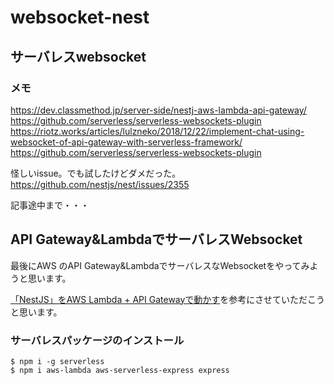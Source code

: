# websocket-nest
## サーバレスwebsocket

### メモ
https://dev.classmethod.jp/server-side/nestj-aws-lambda-api-gateway/
https://github.com/serverless/serverless-websockets-plugin
https://riotz.works/articles/lulzneko/2018/12/22/implement-chat-using-websocket-of-api-gateway-with-serverless-framework/
https://github.com/serverless/serverless-websockets-plugin

怪しいissue。でも試したけどダメだった。
https://github.com/nestjs/nest/issues/2355





記事途中まで・・・
## API Gateway&LambdaでサーバレスWebsocket
最後にAWS のAPI Gateway&LambdaでサーバレスなWebsocketをやってみようと思います。

[「NestJS」をAWS Lambda + API Gatewayで動かす](https://dev.classmethod.jp/server-side/nestj-aws-lambda-api-gateway/)を参考にさせていただこうと思います。


### サーバレスパッケージのインストール

```console:
$ npm i -g serverless
$ npm i aws-lambda aws-serverless-express express
```
